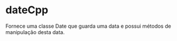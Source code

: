 dateCpp
===========

Fornece uma classe Date que guarda uma data e possui métodos de manipulação desta data.
